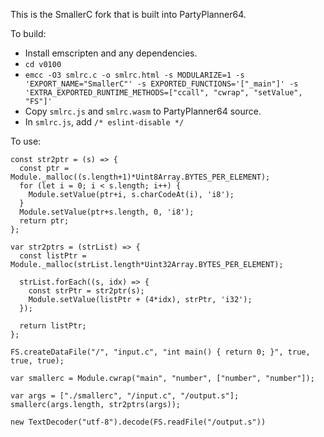 This is the SmallerC fork that is built into PartyPlanner64.

To build:

- Install emscripten and any dependencies.
- `cd v0100`
- `emcc -O3 smlrc.c -o smlrc.html -s MODULARIZE=1 -s 'EXPORT_NAME="SmallerC"' -s EXPORTED_FUNCTIONS='["_main"]' -s 'EXTRA_EXPORTED_RUNTIME_METHODS=["ccall", "cwrap", "setValue", "FS"]'`
- Copy `smlrc.js` and `smlrc.wasm` to PartyPlanner64 source.
- In `smlrc.js`, add `/* eslint-disable */`

To use:

```
const str2ptr = (s) => {
  const ptr = Module._malloc((s.length+1)*Uint8Array.BYTES_PER_ELEMENT);
  for (let i = 0; i < s.length; i++) {
    Module.setValue(ptr+i, s.charCodeAt(i), 'i8');
  }
  Module.setValue(ptr+s.length, 0, 'i8');
  return ptr;
};

var str2ptrs = (strList) => {
  const listPtr = Module._malloc(strList.length*Uint32Array.BYTES_PER_ELEMENT);

  strList.forEach((s, idx) => {
    const strPtr = str2ptr(s);
    Module.setValue(listPtr + (4*idx), strPtr, 'i32');
  });

  return listPtr;
};

FS.createDataFile("/", "input.c", "int main() { return 0; }", true, true, true);

var smallerc = Module.cwrap("main", "number", ["number", "number"]);

var args = ["./smallerc", "/input.c", "/output.s"];
smallerc(args.length, str2ptrs(args));

new TextDecoder("utf-8").decode(FS.readFile("/output.s"))
```